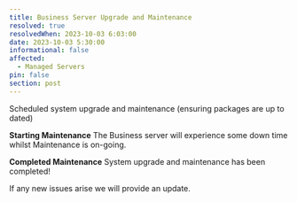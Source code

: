 ```yaml
---
title: Business Server Upgrade and Maintenance
resolved: true
resolvedWhen: 2023-10-03 6:03:00
date: 2023-10-03 5:30:00
informational: false
affected:
  - Managed Servers
pin: false
section: post
---
```


Scheduled system upgrade and maintenance (ensuring packages are up to dated)

**Starting Maintenance** The Business server will experience some down time whilst Maintenance is on-going.

**Completed Maintenance** System upgrade and maintenance has been completed!

If any new issues arise we will provide an update.
